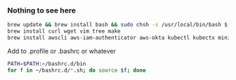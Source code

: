 ### Nothing to see here

```bash
brew update && brew install bash && sudo chsh -s /usr/local/bin/bash $(whoami)
brew install curl wget vim tree make
brew install awscli aws-iam-authenticator aws-okta kubectl kubectx minikube
```

Add to .profile or .bashrc or whatever
```bash
PATH=$PATH:~/bashrc.d/bin
for f in ~/bashrc.d/*.sh; do source $f; done
```